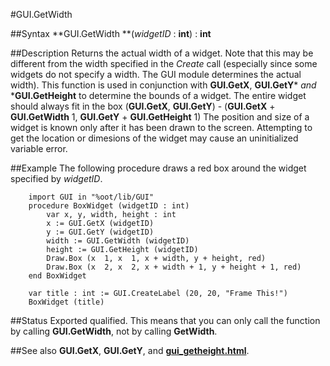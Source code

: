 
#GUI.GetWidth

##Syntax
**GUI.GetWidth **(*widgetID* : **int**) : **int**



##Description
Returns the actual width of a widget. Note that this may be different from the width specified in the *Create* call (especially since some widgets do not specify a width. The GUI module determines the actual width).
This function is used in conjunction with **GUI.GetX**, **GUI.GetY*** *and* ***GUI.GetHeight** to determine the bounds of a widget. The entire widget should always fit in the box (**GUI.GetX**, **GUI.GetY**) - (**GUI.GetX** + **GUI.GetWidth**  1, **GUI.GetY** + **GUI.GetHeight**  1)
The position and size of a widget is known only after it has been drawn to the screen. Attempting to get the location or dimesions of the widget may cause an uninitialized variable error.



##Example
The following procedure draws a red box around the widget specified by *widgetID*.


        import GUI in "%oot/lib/GUI"
        procedure BoxWidget (widgetID : int)
            var x, y, width, height : int
            x := GUI.GetX (widgetID)
            y := GUI.GetY (widgetID)
            width := GUI.GetWidth (widgetID)
            height := GUI.GetHeight (widgetID)
            Draw.Box (x  1, x  1, x + width, y + height, red)
            Draw.Box (x  2, x  2, x + width + 1, y + height + 1, red)
        end BoxWidget
        
        var title : int := GUI.CreateLabel (20, 20, "Frame This!")
        BoxWidget (title)
##Status
Exported qualified.
This means that you can only call the function by calling **GUI.GetWidth**, not by calling **GetWidth**.



##See also
**GUI.GetX**, **GUI.GetY**, and **[gui_getheight.html](GUI.GetHeight)**.


